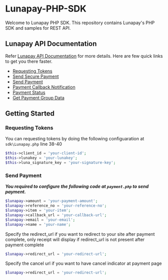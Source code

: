 # Lunapay-PHP-SDK
Welcome to Lunapay PHP SDK. This repository contains Lunapay's PHP SDK and samples for REST API.

## Lunapay API Documentation
Refer [Lunapay API Documentation](https://docs.lunapay.com/) for more details. Here are few quick links to get you there faster.

* [Requesting Tokens](https://docs.lunapay.com/doc/token)
* [Send Secure Payment](https://docs.lunapay.com/doc/payment/secure)
* [Send Payment](https://docs.lunapay.com/doc/payment/normal)
* [Payment Callback Notification](https://docs.lunapay.com/doc/payment/callback)
* [Payment Status](https://docs.lunapay.com/doc/paymentstatus)
* [Get Payment Group Data](https://docs.lunapay.com/doc/paymentGroup/data)

## Getting Started
### Requesting Tokens
You can requesting tokens by doing the following configuaration at ```sdk\Lunapay.php``` line 38-40
```php
$this->client_id = 'your-client-id'; 
$this->lunakey = 'your-lunakey';
$this->luna_signature_key = 'your-signature-key';

``` 

### Send Payment 
***You required to configure the following code at ```payment.php``` to send payment.***
```php
$lunapay->amount = 'your-payment-amount'; 
$lunapay->reference_no = 'your-reference-no'; 
$lunapay->item = 'your-item'; 
$lunapay->callback_url = 'your-callback-url'; 
$lunapay->email = 'your-email'; 
$lunapay->name = 'your-name'; 
```

Specify the redirect_url if you want to redirect to your site after payment complete, only receipt will display if redirect_url is not present after payment complete
```php
$lunapay->redirect_url = 'your-redirect-url'; 
```

Specify the cancel url if you want to have cancel indicator at payment page
```php
$lunapay->redirect_url = 'your-redirect-url'; 
```

